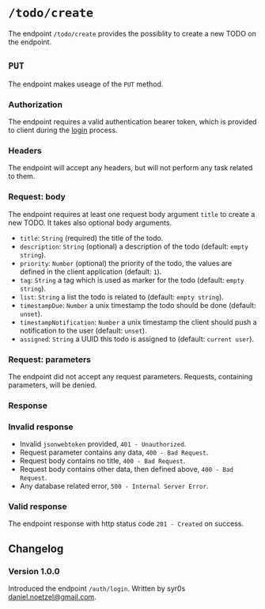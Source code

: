# `/todo/create`
The endpoint `/todo/create` provides the possiblity to create a new TODO on the endpoint.

## `PUT`
The endpoint makes useage of the `PUT` method.

### Authorization
The endpoint requires a valid authentication bearer token, which is provided to client during the [login](../auth/login.md) process.

### Headers
The endpoint will accept any headers, but will not perform any task related to them.

### Request: body
The endpoint requires at least one request body argument `title` to create a new TODO. It takes also optional body arguments.
- `title`: `String` (required) the title of the todo.
- `description`: `String` (optional) a description of the todo (default: `empty string`).
- `priority`: `Number` (optional) the priority of the todo, the values are defined in the client application (default: `1`).
- `tag`: `String` a tag which is used as marker for the todo (default: `empty string`).
- `list`: `String` a list the todo is related to (default: `empty string`).
- `timestampDue`: `Number` a unix timestamp the todo should be done (default: `unset`).
- `timestampNotification`: `Number` a unix timestamp the client should push a notification to the user (default: `unset`).
- `assigned`: `String` a UUID this todo is assigned to (default: `current user`).


### Request: parameters
The endpoint did not accept any request parameters. Requests, containing parameters, will be denied.

### Response

### Invalid response
- Invalid `jsonwebtoken` provided, `401 - Unauthorized`.
- Request parameter contains any data, `400 - Bad Request`.
- Request body contains no title, `400 - Bad Request`.
- Request body contains other data, then defined above, `400 - Bad Request`.
- Any database related error, `500 - Internal Server Error`.

### Valid response
The endpoint response with http status code `201 - Created` on success.

## Changelog
### Version 1.0.0
Introduced the endpoint `/auth/login`. Written by syr0s <daniel.noetzel@gmail.com>.